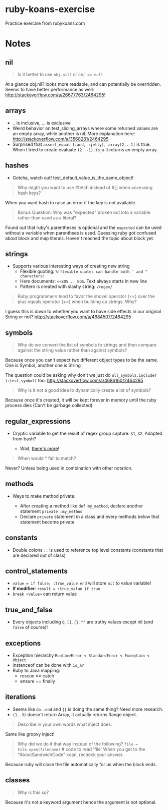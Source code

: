 # ruby-koans-exercise
Practice exercise from rubykoans.com

# Notes

## nil

> Is it better to use `obj.nil?` or `obj == null`

At a glance obj.nil? looks more readable, and can potentially be overridden. Seems to have better
performance as well: http://stackoverflow.com/a/26677763/2464295!

## arrays

- .. is inclusive, ... is exclusive
- Weird behavior on test_slicing_arrays where some returned values are an empty array,
  while another is nil. More explanation here: http://stackoverflow.com/a/3568281/2464295
- Surprised that `assert_equal [:and, :jelly], array[2..-1]` is true. When I tried to
  create evaluate `(2..-1).to_a` it returns an empty array.


## hashes

- Gotcha, watch out! test_default_value_is_the_same_object!

> Why might you want to use #fetch instead of #[] when accessing hash keys?

When you want hash to raise an error if the key is not available.

> Bonus Question: Why was "expected" broken out into a variable rather than used as a literal?

Found out that ruby's parentheses is optional and the `expected` can be used without a variable when parenthses is used.
 Guessing ruby got confused about block and map literals. Haven't reached the topic about block yet.
 
## strings

- Supports various interesting ways of creating new string
    - Flexible quoting: `%!flexible quotes can handle both ' and " characters!`
    - Here documents: `<<EOS .. EOS`. Text always starts in new line
    - Pattern is created with slashy string: `/regex/`
    
> Ruby programmers tend to favor the shovel operator (<<) over the plus equals operator (+=) when building up strings. Why?

I guess this is down to whether you want to have side effects in our original String or not?
http://stackoverflow.com/a/4684507/2464295

## symbols

> Why do we convert the list of symbols to strings and then compare against the string value rather than against symbols?

Because once you can't expect two different object types to be the same. One is Symbol, another one is String

The question could be asking why don't we just do `all_symbols.include?(:test_symbol)` too. http://stackoverflow.com/a/4686160/2464295

> Why is it not a good idea to dynamically create a lot of symbols?

Because once it's created, it will be kept forever in memory until the ruby process dies (Can't be garbage
collected).

## regular_expressions

- Cryptic variable to get the result of regex group capture: `$1`, `$2`. Adapted from bash?

    - Wait, [there's more](http://jimneath.org/2010/01/04/cryptic-ruby-global-variables-and-their-meanings.html)!

> When would * fail to match?

Never? Unless being used in combination with other notation.

## methods

- Ways to make method private:

    - After creating a method like `def my_method`, declare another statement `private :my_method`
    - Declare `private` statement in a class and every methods below that statement become private
    
## constants

- Double colons `::` is used to reference top level constants (constants that are declared out of class)

## control_statements

- `value = if false; :true_value end` will store `nil` to value variable!
- **If modifier**: `result = :true_value if true`
- `break <value>` can return value

## true_and_false

- Every objects including `0`, `[]`, `{}`, `""` are truthy values except nil (and `false` of course)!

## exceptions

- Exception hierarchy `RuntimeError < StandardError < Exception < Object`
- instanceof can be done with `is_a?`
- Ruby to Java mapping:
    - rescue == catch
    - ensure == finally
    
## iterations

- Seems like `do..end` and `{}` is doing the same thing? Need more research.
- `(1..3)` doesn't return Array, it actually returns Range object.

> Describe in your own words what inject does.

Same like groovy inject!

> Why did we do it that way instead of the following?
`file = File.open(filename)`
\# code to read 'file'
When you get to the "AboutSandwichCode" koan, recheck your answer.

Because ruby will close the file automatically for us when the block ends.

## classes

> Why is this so?

Because it's not a keyword argument hence the argument is not optional.
